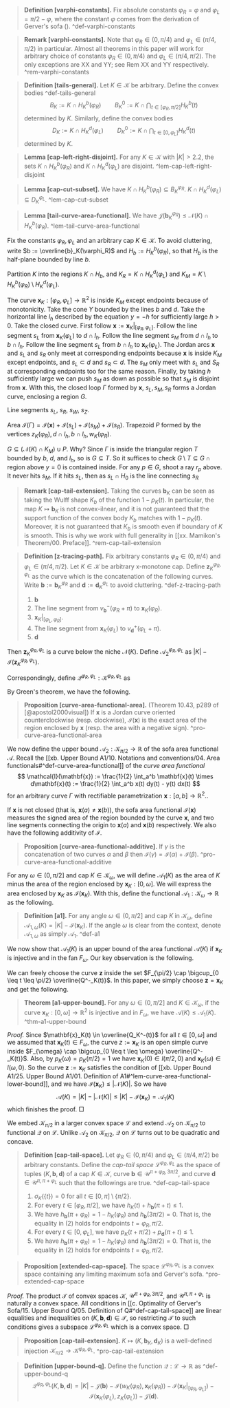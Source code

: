 > __Definition [varphi-constants].__ Fix absolute constants $\varphi_R = \varphi$ and $\varphi_L = \pi/2 - \varphi$, where the constant $\varphi$ comes from the derivation of Gerver's sofa (). ^def-varphi-constants

> __Remark [varphi-constants].__ Note that $\varphi_R \in (0, \pi/4)$ and $\varphi_L \in (\pi/4, \pi/2)$ in particular. Almost all theorems in this paper will work for arbitrary choice of constants $\varphi_R \in (0, \pi/4)$ and $\varphi_L \in (\pi/4, \pi/2)$. The only exceptions are XX and YY; see Rem XX and YY respectively. ^rem-varphi-constants

> __Definition [tails-general].__ Let $K \in \mathcal{K}$ be arbitrary. Define the convex bodies ^def-tails-general
$$
B_K := K \cap H_K^b(\varphi_R) \qquad B_K^0 := K \cap \bigcap_{t \in [\varphi_R, \pi/2]} H_K^b(t)
$$
> determined by $K$. Similarly, define the convex bodies
$$
D_K := K \cap H_K^d(\varphi_L) \qquad D_K^0 := K \cap \bigcap_{t \in [0, \varphi_L]} H_K^d(t)
$$
> determined by $K$.

> __Lemma [cap-left-right-disjoint].__ For any $K \in \mathcal{K}$ with $|K| > 2.2$, the sets $K \cap H_K^b(\varphi_R)$ and $K \cap H_K^d(\varphi_L)$ are disjoint. ^lem-cap-left-right-disjoint

> __Lemma [cap-cut-subset].__ We have $K \cap H_K^b(\varphi_R) \subseteq B_K^{\varphi_R}$. $K \cap H_K^d (\varphi_L) \subseteq D_K^{\varphi_L}$. ^lem-cap-cut-subset

> __Lemma [tail-curve-area-functional].__ We have $\mathcal{J}\left( \mathbf{b}_K^{\varphi_R} \right) \leq \mathcal{N}(K) \cap H_K^b(\varphi_R)$. ^lem-tail-curve-area-functional

Fix the constants $\varphi_R, \varphi_L$ and an arbitrary cap $K \in \mathcal{K}$. To avoid cluttering, write $b := \overline{b}_K(\varphi_R)$ and $H_b := H_K^b(\varphi_R)$, so that $H_b$ is the half-plane bounded by line $b$.

Partition $K$ into the regions $K \cap H_b$, and $K_R = K \cap H_K^d (\varphi_L)$ and $K_M = K \setminus H_K^b(\varphi_R) \setminus H_K^d (\varphi_L)$. 

The curve $\mathbf{x}_K : [\varphi_R, \varphi_L] \to \mathbb{R}^2$ is inside $K_M$ except endpoints because of monotonicity. Take the cone $Y$ bounded by the lines $b$ and $d$. Take the horizontal line $l_h$ described by the equation $y = -h$ for sufficiently large $h > 0$. Take the closed curve. First follow $\mathbf{x} := \mathbf{x}_K|_{[\varphi_R, \varphi_L]}$. Follow the line segment $s_L$ from $\mathbf{x}_K(\varphi_L)$ to $d \cap l_h$. Follow the line segment $s_M$ from $d \cap l_h$ to $b \cap l_h$. Follow the line segment $s_L$ from $b \cap l_h$ to $\mathbf{x}_K(\varphi_L)$. The Jordan arcs $\mathbf{x}$ and $s_L$ and $s_R$ only meet at corresponding endpoints because $\mathbf{x}$ is inside $K_M$ except endpoints, and $s_L \subset d$ and $s_R \subset d$. The $s_M$ only meet with $s_L$ and $S_R$ at corresponding endpoints too for the same reason. Finally, by taking $h$ sufficiently large we can push $s_M$ as down as possible so that $s_M$ is disjoint from $\mathbf{x}$. WIth this, the closed loop $\Gamma$ formed by $\mathbf{x}$, $s_L, s_M, s_R$ forms a Jordan curve, enclosing a region $G$.

Line segments $s_L$, $s_R$, $s_W$, $s_Z$. 

Area $\mathcal{I}(\Gamma) = \mathcal{I}(\mathbf{x}) + \mathcal{I}(s_L) + \mathcal{I}(s_M) + \mathcal{I}(s_R)$. Trapezoid $P$ formed by the vertices $z_K(\varphi_R), d \cap l_h, b \cap l_h, w_K(\varphi_R)$. 

$G \subseteq \left( \mathcal{N}(K) \cap K_M \right) \cup P$. Why? Since $\Gamma$ is inside the triangular region $T$ bounded by $b$, $d$, and $l_h$, so is $G \subseteq T$. So it suffices to check $G \setminus T \subseteq G \cap \text{region above } y=0$ is contained inside. For any $p \in G$, shoot a ray $r_p$ above. It never hits $s_M$. If it hits $s_L$, then as $s_L \cap H_0$ is the line connecting $s_R$  

> __Remark [cap-tail-extension].__ Taking the curves $\mathbf{b}_K$ can be seen as taking the Wulff shape $K_b$ of the function $1 - p_K(t)$. In particular, the map $K \mapsto \mathbf{b}_K$ is not convex-ilnear, and it is not guaranteed that the support function of the convex body $K_b$ matches with $1 - p_K(t)$. Moreover, it is not guaranteed that $K_b$ is smooth even if boundary of $K$ is smooth. This is why we work with full generality in [[xx. Mamikon's Theorem/00. Preface]].  ^rem-cap-tail-extension

> __Definition [z-tracing-path].__ Fix arbitrary constants $\varphi_R \in (0, \pi/4)$ and $\varphi_L \in (\pi/4, \pi/2)$. Let $K \in \mathcal{K}$ be arbitrary x-monotone cap. Define $\mathbf{z}_K^{\varphi_R, \varphi_L}$ as the curve which is the concatenation of the following curves. Write $\mathbf{b} := \mathbf{b}_K^{\varphi_R}$ and $\mathbf{d} := \mathbf{d}_K^{\varphi_L}$ to avoid cluttering. ^def-z-tracing-path
> 
> 1. $\mathbf{b}$
> 2. The line segment from $v_{\mathbf{b}}^-(\varphi_R + \pi)$ to $\mathbf{x}_K(\varphi_R)$.
> 3. $\mathbf{x}_K|_{[\varphi_L, \varphi_R]}$.
> 4. The line segment from $\mathbf{x}_K(\varphi_L)$ to $v_{\mathbf{d}}^+(\varphi_L + \pi)$.
> 5. $\mathbf{d}$

Then $\mathbf{z}_K^{\varphi_R, \varphi_L}$ is a curve below the niche $\mathcal{N}(K)$. Define $\mathcal{A}_2^{\varphi_R, \varphi_L}$ as $|K| - \mathcal{I}(\mathbf{z}_K^{\varphi_R, \varphi_L})$.

Correspondingly, define $\mathcal{Q}^{\varphi_R, \varphi_L} : \mathcal{K}^{\varphi_R, \varphi_L}$ as

By Green's theorem, we have the following.

> __Proposition [curve-area-functional-area].__ (Theorem 10.43, p289 of [@apostol2000visual]) If $\mathbf{x}$ is a Jordan curve oriented counterclockwise (resp. clockwise), $\mathcal{I}(\mathbf{x})$ is the exact area of the region enclosed by $\mathbf{x}$ (resp. the area with a negative sign). ^pro-curve-area-functional-area

We now define the upper bound $\mathcal{A}_2 : \mathcal{K}_{\pi/2} \to \mathbb{R}$ of the sofa area functional $\mathcal{A}$. Recall the [[xb. Upper Bound A1/10. Notations and conventions/04. Area functionals#^def-curve-area-functional]] of the _curve area functional_
$$
\mathcal{I}(\mathbf{x}) := \frac{1}{2} \int_a^b \mathbf{x}(t) \times d\mathbf{x}(t) := \frac{1}{2} \int_a^b x(t) dy(t) - y(t) dx(t)
$$
for an arbitrary curve $\Gamma$ with rectifiable parametrization $\mathbf{x} : [a, b] \to \mathbb{R}^2$..

If $\mathbf{x}$ is not closed (that is, $\mathbf{x}(a) \neq \mathbf{x}(b)$), the sofa area functional $\mathcal{I}(\mathbf{x})$ measures the signed area of the region bounded by the curve $\mathbf{x}$, and two line segments connecting the origin to $\mathbf{x}(a)$ and $\mathbf{x}(b)$ respectively. We also have the following additivity of $\mathcal{I}$.

> __Proposition [curve-area-functional-additive].__ If $\gamma$ is the concatenation of two curves $\alpha$ and $\beta$ then $\mathcal{I}(\gamma) = \mathcal{I}(\alpha) + \mathcal{I}(\beta)$. ^pro-curve-area-functional-additive

For any $\omega \in (0, \pi/2]$ and cap $K \in \mathcal{K}_\omega$, we will define $\mathcal{A}_1(K)$ as the area of $K$ minus the area of the region enclosed by $\mathbf{x}_K : [0, \omega]$. We will express the area enclosed by $\mathbf{x}_K$ as $\mathcal{I}(\mathbf{x}_K)$. With this, define the functional $\mathcal{A}_1 : \mathcal{K}_\omega \to \mathbb{R}$ as the following.

> __Definition [a1].__ For any angle $\omega \in (0, \pi/2]$ and cap $K$ in $\mathcal{K}_\omega$, define $\mathcal{A}_{1, \omega}(K) = |K| - \mathcal{I}(\mathbf{x}_K)$. If the angle $\omega$ is clear from the context, denote $\mathcal{A}_{1, \omega}$ as simply $\mathcal{A}_1$. ^def-a1

We now show that $\mathcal{A}_1(K)$ is an upper bound of the area functional $\mathcal{A}(K)$ if $\mathbf{x}_K$ is injective and in the fan $F_\omega$. Our key observation is the following.

We can freely choose the curve $\mathbf{z}$ inside the set $F_{\pi/2} \cap \bigcup_{0 \leq t \leq \pi/2} \overline{Q^-_K(t)}$. In this paper, we simply choose $\mathbf{z} = \mathbf{x}_K$ and get the following.

> __Theorem [a1-upper-bound].__ For any $\omega \in (0, \pi/2]$ and $K \in \mathcal{K}_{\omega}$, if the curve $\mathbf{x}_K : [0, \omega] \to \mathbb{R}^2$ is injective and in $F_\omega$, we have $\mathcal{A}(K) \leq \mathcal{A}_1(K)$. ^thm-a1-upper-bound

_Proof._ Since $\mathbf{x}_K(t) \in \overline{Q_K^-(t)}$ for all $t \in [0, \omega]$ and we assumed that $\mathbf{x}_K(t) \in F_\omega$, the curve $z := \mathbf{x}_K$ is an open simple curve inside $F_{\omega} \cap \bigcup_{0 \leq t \leq \omega} \overline{Q^-_K(t)}$. Also, by $p_K(\omega) = p_K(\pi/2) = 1$ we have $\mathbf{x}_K(0) \in l(\pi/2, 0)$ and $\mathbf{x}_K(\omega) \in l(\omega, 0)$. So the curve $\mathbf{z} := \mathbf{x}_K$ satisfies the condition of [[xb. Upper Bound A1/25. Upper Bound A1/01. Definition of A1#^lem-curve-area-functional-lower-bound]], and we have $\mathcal{I}(\mathbf{x}_K) \leq |\mathcal{N}(K)|$. So we have 
$$
\mathcal{A}(K) = |K| - |\mathcal{N}(K)| \leq |K| - \mathcal{I}(\mathbf{x}_K) = \mathcal{A}_1(K)
$$
which finishes the proof. □

We embed $\mathcal{K}_{\pi/2}$ in a larger convex space $\mathcal{L}$ and extend $\mathcal{A}_2$ on $\mathcal{K}_{\pi/2}$ to functional $\mathcal{Q}$ on $\mathcal{L}$. Unlike $\mathcal{A}_2$ on $\mathcal{K}_{\pi/2}$, $\mathcal{Q}$ on $\mathcal{L}$ turns out to be quadratic and concave.

> __Definition [cap-tail-space].__ Let $\varphi_R \in (0, \pi/4)$ and $\varphi_L \in (\pi/4, \pi/2)$ be arbitrary constants. Define the _cap-tail space_ $\mathcal{L}^{\varphi_R, \varphi_L}$ as the space of tuples $(K, \mathbf{b}, \mathbf{d})$ of a cap $K \in \mathcal{K}$, curve $\mathbf{b} \in \mathcal{U}^{\pi + \varphi_R, 3\pi/2}$, and curve $\mathbf{d} \in \mathcal{U}^{\pi, \pi + \varphi_L}$ such that the followings are true. ^def-cap-tail-space
> 
> 1. $\sigma_K\left( \left\{ t \right\} \right) = 0$ for all $t \in [0, \pi] \setminus \left\{ \pi/2 \right\}$.
> 2. For every $t \in [\varphi_R, \pi/2]$, we have $h_K(t) + h_{\mathbf{b}}(\pi + t) \leq 1$.
> 3. We have $h_{\mathbf{b}}(\pi + \varphi_R) = 1 - h_K(\varphi_R)$ and $h_\mathbf{b}(3\pi/2) = 0$. That is, the equality in (2) holds for endpoints $t = \varphi_R, \pi/2$.
> 4. For every $t \in [0, \varphi_L]$, we have $p_K(t + \pi/2) + p_{\mathbf{d}}(\pi + t) \leq 1$.
> 5. We have $h_{\mathbf{b}}(\pi + \varphi_R) = 1 - h_K(\varphi_R)$ and $h_\mathbf{b}(3\pi/2) = 0$. That is, the equality in (2) holds for endpoints $t = \varphi_R, \pi/2$.

> __Proposition [extended-cap-space].__ The space $\mathcal{L}^{\varphi_R, \varphi_L}$ is a convex space containing any limiting maximum sofa and Gerver's sofa. ^pro-extended-cap-space

_Proof._ The product $\mathcal{T}$ of convex spaces $\mathcal{K}$, $\mathcal{U}^{\pi + \varphi_R, 3\pi/2}$, and $\mathcal{U}^{\pi, \pi + \varphi_L}$ is naturally a convex space. All conditions in [[c. Optimality of Gerver's Sofa/15. Upper Bound Q/05. Definition of Q#^def-cap-tail-space]] are linear equalities and inequalities on $(K, \mathbf{b}, \mathbf{d}) \in \mathcal{T}$, so restricting $\mathcal{T}$ to such conditions gives a subspace $\mathcal{L}^{\varphi_R, \varphi_L}$ which is a convex space. □

> __Proposition [cap-tail-extension].__ $K \mapsto (K, \mathbf{b}_K, \mathbf{d}_K)$ is a well-defined injection $\mathcal{K}_{\pi/2} \to \mathcal{K}^{\varphi_R, \varphi_L}$. ^pro-cap-tail-extension

> __Definition [upper-bound-q].__ Define the function $\mathcal{Q} : \mathcal{L} \to \mathbb{R}$ as ^def-upper-bound-q
$$
\mathcal{Q}^{\varphi_R, \varphi_L}(K, \mathbf{b}, \mathbf{d}) = |K| - \mathcal{J}(\mathbf{b}) - \mathcal{I}(w_K(\varphi_R), \mathbf{x}_K(\varphi_R)) - \mathcal{I}\left( \mathbf{x}_K|_{[\varphi_R, \varphi_L]} \right) - \mathcal{I}(\mathbf{x}_K(\varphi_L), z_K(\varphi_L)) - \mathcal{J}(\mathbf{d}).
$$

